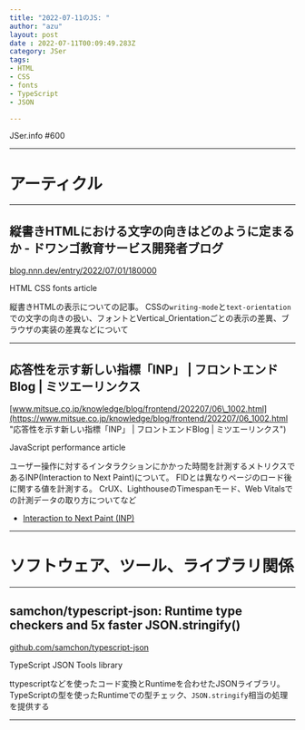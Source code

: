 ```yaml
---
title: "2022-07-11のJS: "
author: "azu"
layout: post
date : 2022-07-11T00:09:49.283Z
category: JSer
tags:
- HTML
- CSS
- fonts
- TypeScript
- JSON

---
```


JSer.info #600

----

<h1 class="site-genre">アーティクル</h1>

----

## 縦書きHTMLにおける文字の向きはどのように定まるか - ドワンゴ教育サービス開発者ブログ
[blog.nnn.dev/entry/2022/07/01/180000](https://blog.nnn.dev/entry/2022/07/01/180000 "縦書きHTMLにおける文字の向きはどのように定まるか - ドワンゴ教育サービス開発者ブログ")
<p class="jser-tags jser-tag-icon"><span class="jser-tag">HTML</span> <span class="jser-tag">CSS</span> <span class="jser-tag">fonts</span> <span class="jser-tag">article</span></p>

縦書きHTMLの表示についての記事。
CSSの`writing-mode`と`text-orientation`での文字の向きの扱い、フォントとVertical_Orientationごとの表示の差異、ブラウザの実装の差異などについて


----

## 応答性を示す新しい指標「INP」 | フロントエンドBlog | ミツエーリンクス
[www.mitsue.co.jp/knowledge/blog/frontend/202207/06\_1002.html](https://www.mitsue.co.jp/knowledge/blog/frontend/202207/06_1002.html "応答性を示す新しい指標「INP」 | フロントエンドBlog | ミツエーリンクス")
<p class="jser-tags jser-tag-icon"><span class="jser-tag">JavaScript</span> <span class="jser-tag">performance</span> <span class="jser-tag">article</span></p>

ユーザー操作に対するインタラクションにかかった時間を計測するメトリクスであるINP(Interaction to Next Paint)について。
FIDとは異なりページのロード後に関する値を計測する。
CrUX、LighthouseのTimespanモード、Web Vitalsでの計測データの取り方についてなど

- [Interaction to Next Paint (INP)](https://web.dev/inp/ "Interaction to Next Paint (INP)")

----
<h1 class="site-genre">ソフトウェア、ツール、ライブラリ関係</h1>

----

## samchon/typescript-json: Runtime type checkers and 5x faster JSON.stringify()
[github.com/samchon/typescript-json](https://github.com/samchon/typescript-json "samchon/typescript-json: Runtime type checkers and 5x faster JSON.stringify()")
<p class="jser-tags jser-tag-icon"><span class="jser-tag">TypeScript</span> <span class="jser-tag">JSON</span> <span class="jser-tag">Tools</span> <span class="jser-tag">library</span></p>

ttypescriptなどを使ったコード変換とRuntimeを合わせたJSONライブラリ。
TypeScriptの型を使ったRuntimeでの型チェック、`JSON.stringify`相当の処理を提供する


----
